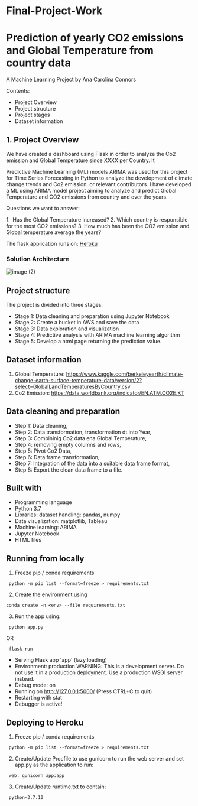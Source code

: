 # Final-Project-Work

# Prediction of yearly CO2 emissions and Global Temperature from country data

A Machine Learning Project
by Ana Carolina Connors

Contents:

- Project Overview
- Project structure
- Project stages
- Dataset information


## 1. Project Overview

We have created a dashboard using Flask in order to analyze the Co2 emission and Global Temperature since XXXX per Country. It

Predictive Machine Learning (ML) models ARIMA was used for this project for Time Series Forecasting in Python to analyze the development of climate change trends and Co2 emission. or relevant contributors. I have developed a ML using ARIMA model project aiming to analyze and predict Global Temperature and CO2 emissions from country and over the years.

Questions we want to answer:

1.  Has the Global Temperature increased?
2.  Which country is responsible for the most CO2 emissions?
3.  How much has been the CO2 emission and Global temperature average  the years?

The flask application runs on: [Heroku](https://final-project-2022.herokuapp.com/prediction)


### Solution Architecture
![image (2)](https://user-images.githubusercontent.com/90126613/155986743-3e5e3d20-564a-4499-8cab-a57c7e06b718.png)


## Project structure

The project is divided into three stages:

- Stage 1: Data cleaning and preparation using Jupyter Notebook
- Stage 2: Create a bucket in AWS and save the data
- Stage 3: Data exploration and visualization 
- Stage 4: Predictive analysis with ARIMA machine learning algorithm 
- Stage 5: Develop a html page returning the prediction value.

## Dataset information

1. Global Temperature: https://www.kaggle.com/berkeleyearth/climate-change-earth-surface-temperature-data/version/2?select=GlobalLandTemperaturesByCountry.csv
2. Co2 Emission: https://data.worldbank.org/indicator/EN.ATM.CO2E.KT


## Data cleaning and preparation

- Step 1: Data cleaning,
- Step 2: Data transformation, transformation dt into Year,
- Step 3: Combininig Co2 data ena Global Temperature,
- Step 4: removing empty columns and rows,
- Step 5: Pivot Co2 Data,
- Step 6: Data frame transformation,
- Step 7: Integration of the data into a suitable data frame format,
- Step 8: Export the clean data frame to a file.

## Built with

- Programming language
- Python 3.7
- Libraries: dataset handling: pandas, numpy
- Data visualization: matplotlib, Tableau 
- Machine learning: ARIMA
- Jupyter Notebook
- HTML files


## Running from locally

1. Freeze pip / conda requirements
 ```
  python -m pip list --format=freeze > requirements.txt
 ```
2. Create the environment using
 ```
 conda create -n <env> --file requirements.txt
 ```
3. Run the app using:
 ```
  python app.py
 ```

OR
 ```
  flask run
 ```  
  * Serving Flask app 'app' (lazy loading)
* Environment: production
WARNING: This is a development server. Do not use it in a production deployment.
Use a production WSGI server instead.
* Debug mode: on
* Running on http://127.0.0.1:5000/ (Press CTRL+C to quit)
* Restarting with stat
* Debugger is active!

  
## Deploying to Heroku
1. Freeze pip / conda requirements
 ```
  python -m pip list --format=freeze > requirements.txt
 ```
2. Create/Update Procfile to use gunicorn to run the web server and set app.py as the application to run:
 ```
  web: gunicorn app:app
 ```
3. Create/Update runtime.txt to contain:
 ```
  python-3.7.10
 ```
